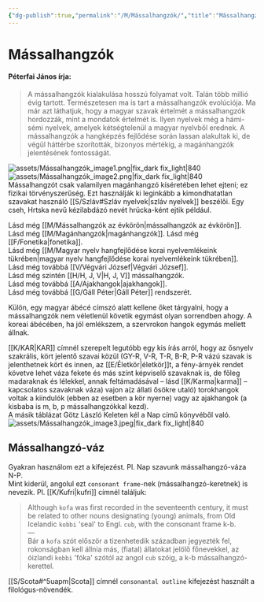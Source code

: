 ```yaml
---
{"dg-publish":true,"permalink":"/M/Mássalhangzók/","title":"Mássalhangzók","tags":["Englishtexttranslated"],"created":"2024-04-28T20:59","updated":"2025-09-24T13:56"}
---
```



# Mássalhangzók

#### Péterfai János írja:

> A mássalhangzók kialakulása hosszú folyamat volt. Talán több millió évig tartott. Természetesen ma is tart a mássalhangzók evolúciója. Ma már azt láthatjuk, hogy a magyar szavak értelmét a mássalhangzók hordozzák, mint a mondatok értelmét is. Ilyen nyelvek még a hámi-sémi nyelvek, amelyek kétségtelenül a magyar nyelvből erednek. A mássalhangzók a hangképzés fejlődése során lassan alakultak ki, de végül háttérbe szorították, bizonyos mértékig, a magánhangzók jelentésének fontosságát.  

![assets/Mássalhangzók_image1.png|fix_dark fix_light|840](/img/user/M/assets/M%C3%A1ssalhangz%C3%B3k_image1.png)  
![assets/Mássalhangzók_image2.png|fix_dark fix_light|840](/img/user/M/assets/M%C3%A1ssalhangz%C3%B3k_image2.png)  
Mássalhangzót csak valamilyen magánhangzó kíséretében lehet ejteni; ez fizikai törvényszerűség. Ezt használják ki leginkább a kimondhatatlan szavakat használó [[S/Szláv#Szláv nyelvek\|szláv nyelvek]] beszélői. Egy cseh, Hrtska nevű kézilabdázó nevét hrücka-ként ejtik például.  

Lásd még [[M/Mássalhangzók az évkörön\|mássalhangzók az évkörön]].  
Lásd még [[M/Magánhangzók\|magánhangzók]]. Lásd még [[F/Fonetika\|fonetika]].  
Lásd még [[M/Magyar nyelv hangfejlődése korai nyelvemlékeink tükrében\|magyar nyelv hangfejlődése korai nyelvemlékeink tükrében]].  
Lásd még továbbá [[V/Végvári József\|Végvári József]].  
Lásd még szintén [[H/H, J, V\|H, J, V]] mássalhangzók.  
Lásd még továbbá [[A/Ajakhangok\|ajakhangok]].  
Lásd még továbbá [[G/Gáll Péter\|Gáll Péter]] rendszerét.  

Külön, egy magyar ábécé címszó alatt kellene őket tárgyalni, hogy a mássalhangzók nem véletlenül követik egymást olyan sorrendben ahogy. A koreai ábécében, ha jól emlékszem, a szervrokon hangok egymás mellett állnak.  

[[K/KAR\|KAR]] címnél szerepelt legutóbb egy kis írás arról, hogy az ősnyelv szakrális, kört jelentő szavai közül (GY-R, V-R, T-R, B-R, P-R vázú szavak is jelenthetnek kört és innen, az [[E/Életkör\|életkör]]t, a fény-árnyék rendet követve lehet váza fekete és más színt képviselő szavaknak is, de főleg madaraknak és lélekkel, annak feltámadásával – lásd [[K/Karma\|karma]] – kapcsolatos szavaknak váza) vajon a(z állati ősökre utaló) torokhangok voltak a kiindulók (ebben az esetben a kör nyerne) vagy az ajakhangok (a kisbaba is m, b, p mássalhangzókkal kezd).  
A másik táblázat Götz László Keleten kél a Nap című könyvéből való.  
![assets/Mássalhangzók_image3.jpeg|fix_dark fix_light|840](/img/user/M/assets/M%C3%A1ssalhangz%C3%B3k_image3.jpeg)  

## Mássalhangzó-váz

Gyakran használom ezt a kifejezést. Pl. Nap szavunk mássalhangzó-váza N-P.  
Mint kiderül, angolul ezt `consonant frame`-nek (mássalhangzó-keretnek) is nevezik. Pl. [[K/Kufri\|kufri]] címnél találjuk:  
> Although `kofa` was first recorded in the seventeenth century, it must be related to other nouns designating (young) animals, from Old Icelandic `kobbi` 'seal' to Engl. `cub`, with the consonant frame k-b.  
> —  
> Bár a `kofa` szót először a tizenhetedik században jegyezték fel, rokonságban kell állnia más, (fiatal) állatokat jelölő főnevekkel, az óizlandi `kobbi` 'fóka' szótól az angol `cub` szóig, a k-b mássalhangzó-kerettel.

[[S/Scota#^5uapm\|Scota]] címnél `consonantal outline` kifejezést használt a filológus-növendék.  
